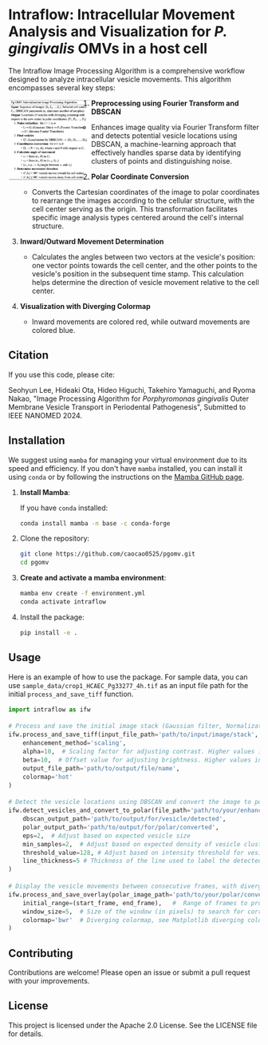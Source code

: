 # Intraflow: Intracellular Movement Analysis and Visualization for *P. gingivalis* OMVs in a host cell

The Intraflow Image Processing Algorithm is a comprehensive workflow designed to analyze intracellular vesicle movements. This algorithm encompasses several key steps:

<img align="left" width="33%" src="./algorithm_description.png">

1. **Preprocessing using Fourier Transform and DBSCAN**
   * Enhances image quality via Fourier Transform filter and detects potential vesicle locations using DBSCAN, a machine-learning approach that effectively handles sparse data by identifying clusters of points and distinguishing noise.
  
2. **Polar Coordinate Conversion**
   * Converts the Cartesian coordinates of the image to polar coordinates to rearrange the images according to the cellular structure, with the cell center serving as the origin. This transformation facilitates specific image analysis types centered around the cell's internal structure.

3. **Inward/Outward Movement Determination**
   * Calculates the angles between two vectors at the vesicle's position: one vector points towards the cell center, and the other points to the vesicle's position in the subsequent time stamp. This calculation helps determine the direction of vesicle movement relative to the cell center.

4. **Visualization with Diverging Colormap**
   * Inward movements are colored red, while outward movements are colored blue.

## Citation
If you use this code, please cite:

Seohyun Lee, Hideaki Ota, Hideo Higuchi, Takehiro Yamaguchi, and Ryoma Nakao, "Image Processing Algorithm for *Porphyromonas gingivalis* Outer Membrane Vesicle Transport in Periodental Pathogenesis", Submitted to IEEE NANOMED 2024.

## Installation

We suggest using `mamba` for managing your virtual environment due to its speed and efficiency. If you don't have `mamba` installed, you can install it using `conda` or by following the instructions on the [Mamba GitHub page](https://github.com/mamba-org/mamba).

1. **Install Mamba**:

    If you have `conda` installed:
    ```sh
    conda install mamba -n base -c conda-forge
    ```
2. Clone the repository:

    ```sh
    git clone https://github.com/caocao0525/pgomv.git
    cd pgomv
    ```

3. **Create and activate a mamba environment**:
    ```sh
    mamba env create -f environment.yml
    conda activate intraflow
    ```

4. Install the package:

    ```sh
    pip install -e .
    ```

## Usage



Here is an example of how to use the package. For sample data, you can use `sample_data/crop1_HCAEC_Pg33277_4h.tif` as an input file path for the initial `process_and_save_tiff` function.

```python
import intraflow as ifw

# Process and save the initial image stack (Gaussian filter, Normalization, Inverse Fourier Transform)
ifw.process_and_save_tiff(input_file_path='path/to/input/image/stack',
    enhancement_method='scaling',
    alpha=10,  # Scaling factor for adjusting contrast. Higher values increase contrast.
    beta=10,  # Offset value for adjusting brightness. Higher values increase brightness.
    output_file_path='path/to/output/file/name',
    colormap='hot'
)

# Detect the vesicle locations using DBSCAN and convert the image to polar coordinates
ifw.detect_vesicles_and_convert_to_polar(file_path='path/to/your/enhanced/image/stack',
    dbscan_output_path='path/to/output/for/vesicle/detected',
    polar_output_path='path/to/output/for/polar/converted',
    eps=2,  # Adjust based on expected vesicle size
    min_samples=2,  # Adjust based on expected density of vesicle clusters
    threshold_value=128, # Adjust based on intensity threshold for vesicle detection
    line_thickness=5 # Thickness of the line used to label the detected vesicles
)

# Display the vesicle movements between consecutive frames, with diverging colormap
ifw.process_and_save_overlay(polar_image_path='path/to/your/polar/converted/image/stack',  
    initial_range=(start_frame, end_frame),   #  Range of frames to process, specified as a tuple of integers
    window_size=5,  # Size of the window (in pixels) to search for corresponding spots
    colormap='bwr'  # Diverging colormap, see Matplotlib diverging colormap
)


```

## Contributing

Contributions are welcome! Please open an issue or submit a pull request with your improvements.

## License

This project is licensed under the Apache 2.0 License. See the LICENSE file for details.

